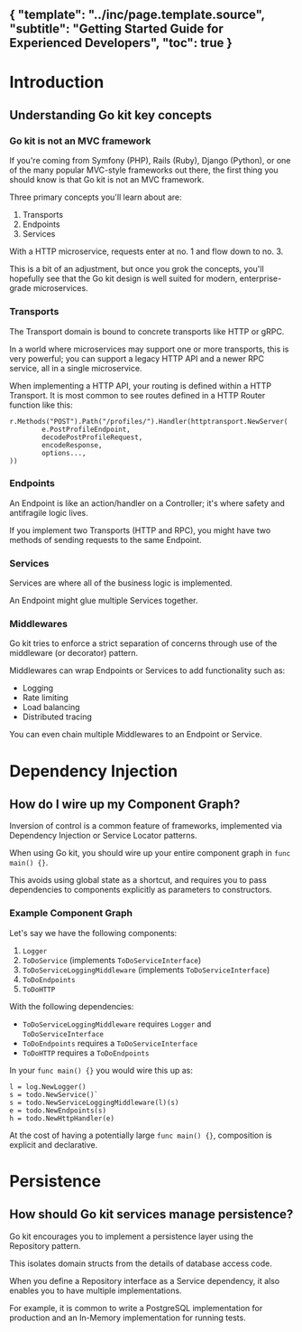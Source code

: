 {
    "template": "../inc/page.template.source",
    "subtitle": "Getting Started Guide for Experienced Developers",
    "toc": true
}
---

# Introduction

## Understanding Go kit key concepts

### Go kit is not an MVC framework

If you're coming from Symfony (PHP), Rails (Ruby), Django (Python),
or one of the many popular MVC-style frameworks out there, the first
thing you should know is that Go kit is not an MVC framework.

Three primary concepts you'll learn about are:
1. Transports
2. Endpoints
3. Services

With a HTTP microservice, requests enter at no. 1 and flow down to no. 3.

This is a bit of an adjustment, but once you grok the concepts,
you'll hopefully see that the Go kit design is well suited for modern,
enterprise-grade microservices.

### Transports

The Transport domain is bound to concrete transports like HTTP or gRPC.

In a world where microservices may support one or more transports,
this is very powerful; you can support a legacy HTTP API and a newer RPC service,
all in a single microservice.

When implementing a HTTP API, your routing is defined within a HTTP Transport.
It is most common to see routes defined in a HTTP Router function like this:

```
r.Methods("POST").Path("/profiles/").Handler(httptransport.NewServer(
		e.PostProfileEndpoint,
		decodePostProfileRequest,
		encodeResponse,
		options...,
))
```

### Endpoints

An Endpoint is like an action/handler on a Controller; it's where safety and antifragile logic lives.

If you implement two Transports (HTTP and RPC), you might have two methods of sending requests to the same Endpoint.

### Services

Services are where all of the business logic is implemented.

An Endpoint might glue multiple Services together.

### Middlewares

Go kit tries to enforce a strict separation of concerns through use of the middleware (or decorator) pattern.

Middlewares can wrap Endpoints or Services to add functionality such as:

  * Logging
  * Rate limiting
  * Load balancing
  * Distributed tracing

You can even chain multiple Middlewares to an Endpoint or Service.

# Dependency Injection

## How do I wire up my Component Graph? 

Inversion of control is a common feature of frameworks, implemented via Dependency Injection or Service Locator patterns.

When using Go kit, you should wire up your entire component graph in `func main() {}`.

This avoids using global state as a shortcut, and requires you to pass dependencies to components explicitly as parameters to constructors.

### Example Component Graph

Let's say we have the following components:

  1. `Logger`
  2. `ToDoService` (implements `ToDoServiceInterface`)
  3. `ToDoServiceLoggingMiddleware` (implements `ToDoServiceInterface`)
  4. `ToDoEndpoints`
  5. `ToDoHTTP`

With the following dependencies:

  * `ToDoServiceLoggingMiddleware` requires `Logger` and `ToDoServiceInterface`
  * `ToDoEndpoints` requires a `ToDoServiceInterface`
  * `ToDoHTTP` requires a `ToDoEndpoints`

In your `func main() {}` you would wire this up as:

```
l = log.NewLogger()
s = todo.NewService()`
s = todo.NewServiceLoggingMiddleware(l)(s)
e = todo.NewEndpoints(s)
h = todo.NewHttpHandler(e)
```

At the cost of having a potentially large `func main() {}`, composition is explicit and declarative.

# Persistence

## How should Go kit services manage persistence?

Go kit encourages you to implement a persistence layer using the Repository pattern.

This isolates domain structs from the details of database access code.

When you define a Repository interface as a Service dependency, it also enables you to have multiple implementations.

For example, it is common to write a PostgreSQL implementation for production and an In-Memory implementation for running tests.

